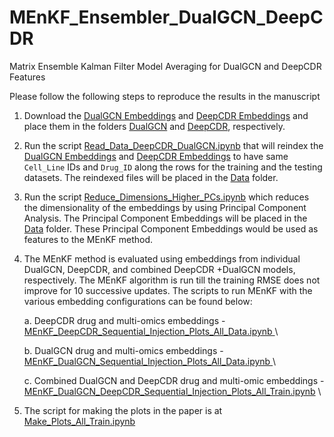 # MEnKF_Ensembler_DualGCN_DeepCDR
Matrix Ensemble Kalman Filter Model Averaging for DualGCN and DeepCDR Features

Please follow the following steps to reproduce the results in the manuscript

1. Download the [DualGCN Embeddings](https://drive.google.com/drive/folders/1Cree-pkbQ_UxBF4pXaNoaf6TnYnQyAKr?usp=drive_link) and [DeepCDR Embeddings](https://drive.google.com/drive/folders/1W8aIdWcW_yeaXwajWOcWXMH2RQHP0FWc?usp=drive_link) and place them in the folders [DualGCN](https://github.com/Ved-Piyush/MEnKF_Ensembler_DualGCN_DeepCDR/tree/main/DualGCN) and [DeepCDR](https://github.com/Ved-Piyush/MEnKF_Ensembler_DualGCN_DeepCDR/tree/main/DeepCDR), respectively.

2. Run the script [Read_Data_DeepCDR_DualGCN.ipynb](https://github.com/Ved-Piyush/MEnKF_Ensembler_DualGCN_DeepCDR/blob/main/Data_Preprocessing_Scripts/Read_Data_DeepCDR_DualGCN.ipynb) that will reindex the [DualGCN Embeddings](https://drive.google.com/drive/folders/1Cree-pkbQ_UxBF4pXaNoaf6TnYnQyAKr?usp=drive_link) and [DeepCDR Embeddings](https://drive.google.com/drive/folders/1W8aIdWcW_yeaXwajWOcWXMH2RQHP0FWc?usp=drive_link) to have same `Cell_Line` IDs and `Drug_ID` along the rows for the training and the testing datasets. The reindexed files will be placed in the [Data](https://github.com/Ved-Piyush/MEnKF_Ensembler_DualGCN_DeepCDR/tree/main/Data) folder.

3. Run the script [Reduce_Dimensions_Higher_PCs.ipynb](https://github.com/Ved-Piyush/MEnKF_Ensembler_DualGCN_DeepCDR/blob/main/Data_Preprocessing_Scripts/Reduce_Dimensions_Higher_PCs.ipynb) which reduces the dimensionality of the embeddings by using Principal Component Analysis. The Principal Component Embeddings will be placed in the [Data](https://github.com/Ved-Piyush/MEnKF_Ensembler_DualGCN_DeepCDR/tree/main/Data) folder. These Principal Component Embeddings would be used as features to the MEnKF method.

4. The MEnKF method is evaluated using embeddings from individual DualGCN, DeepCDR, and combined DeepCDR +DualGCN models, respectively. The MEnKF algorithm is run till the training RMSE does not improve for 10 successive updates. The scripts to run MEnKF with the various embedding configurations can be found below:
   
   a. DeepCDR drug and multi-omics embeddings - [MEnKF_DeepCDR_Sequential_Injection_Plots_All_Data.ipynb
](https://github.com/Ved-Piyush/MEnKF_Ensembler_DualGCN_DeepCDR/blob/main/MEnKF_Scripts/MEnKF_DeepCDR_Sequential_Injection_Plots_All_Data.ipynb) \

   b. DualGCN drug and multi-omics embeddings - [MEnKF_DualGCN_Sequential_Injection_Plots_All_Data.ipynb
](https://github.com/Ved-Piyush/MEnKF_Ensembler_DualGCN_DeepCDR/blob/main/MEnKF_Scripts/MEnKF_DualGCN_Sequential_Injection_Plots_All_Data.ipynb) \

   c. Combined DualGCN and DeepCDR drug and multi-omic embeddings - [MEnKF_DualGCN_DeepCDR_Sequential_Injection_Plots_All_Train.ipynb](https://github.com/Ved-Piyush/MEnKF_Ensembler_DualGCN_DeepCDR/blob/main/MEnKF_Scripts/MEnKF_DualGCN_DeepCDR_Sequential_Injection_Plots_All_Train.ipynb) \

5. The script for making the plots in the paper is at [Make_Plots_All_Train.ipynb
](https://github.com/Ved-Piyush/MEnKF_Ensembler_DualGCN_DeepCDR/blob/main/MEnKF_Scripts/Make_Plots_All_Train.ipynb)
